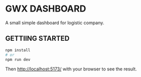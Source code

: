 # GWX DASHBOARD

A small simple dashboard for logistic company.

## GETTIING STARTED

```bash
npm install
# or
npm run dev

```

Then [http://localhost:5173/](http://localhost:5173/) with your browser to see the result.
